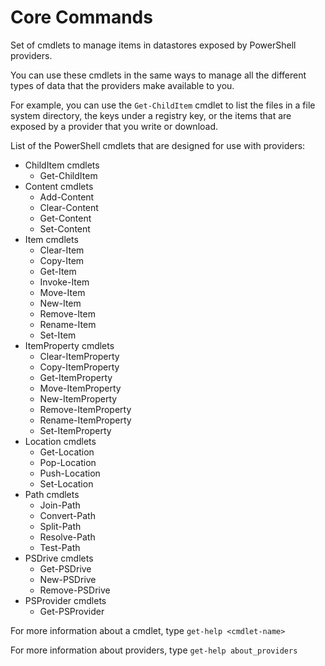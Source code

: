# Core Commands

Set of cmdlets to manage items in datastores exposed by PowerShell providers.

You can use these cmdlets in the same ways to manage all the
different types of data that the providers make available to you.

For example, you can use the `Get-ChildItem` cmdlet to list the files in a
file system directory, the keys under a registry key, or the items that are
exposed by a provider that you write or download.

List of the PowerShell cmdlets that are designed for use with providers:
* ChildItem cmdlets
  - Get-ChildItem
* Content cmdlets
  - Add-Content
  - Clear-Content
  - Get-Content
  - Set-Content
* Item cmdlets
  - Clear-Item
  - Copy-Item
  - Get-Item
  - Invoke-Item
  - Move-Item
  - New-Item
  - Remove-Item
  - Rename-Item
  - Set-Item
* ItemProperty cmdlets
  - Clear-ItemProperty
  - Copy-ItemProperty
  - Get-ItemProperty
  - Move-ItemProperty
  - New-ItemProperty
  - Remove-ItemProperty
  - Rename-ItemProperty
  - Set-ItemProperty
* Location cmdlets
  - Get-Location
  - Pop-Location
  - Push-Location
  - Set-Location
* Path cmdlets
  - Join-Path
  - Convert-Path
  - Split-Path
  - Resolve-Path
  - Test-Path
* PSDrive cmdlets
  - Get-PSDrive
  - New-PSDrive
  - Remove-PSDrive
* PSProvider cmdlets
  - Get-PSProvider


For more information about a cmdlet, type `get-help <cmdlet-name>`

For more information about providers, type `get-help about_providers`


